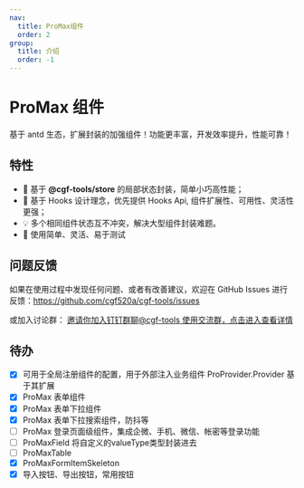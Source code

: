 ```yaml
---
nav:
  title: ProMax组件
  order: 2
group:
  title: 介绍
  order: -1
---
```


# ProMax 组件

基于 antd 生态，扩展封装的加强组件！功能更丰富，开发效率提升，性能可靠！

## 特性

- 🚀 基于 **@cgf-tools/store** 的局部状态封装，简单小巧高性能；
- 🚥 基于 Hooks 设计理念，优先提供 Hooks Api, 组件扩展性、可用性、灵活性更强；
- 💡 多个相同组件状态互不冲突，解决大型组件封装难题。
- 💎 使用简单、灵活、易于测试

## 问题反馈

如果在使用过程中发现任何问题、或者有改善建议，欢迎在 GitHub Issues 进行反馈：<a href="https://github.com/cgf520a/cgf-tools/issues"  target="__blank">https://github.com/cgf520a/cgf-tools/issues</a>

或加入讨论群：
<a href="https://qr.dingtalk.com/action/joingroup?code=v1,k1,/lxUgEk0/E2X2ATksb7zOmO91wWo3bL3Z7NWW193I6Q=&_dt_no_comment=1&origin=11?" target="__blank">
邀请你加入钉钉群聊@cgf-tools 使用交流群，点击进入查看详情
</a>

## 待办

- [x] 可用于全局注册组件的配置，用于外部注入业务组件 ProProvider.Provider 基于其扩展
- [x] ProMax 表单组件
- [x] ProMax 表单下拉组件
- [x] ProMax 表单下拉搜索组件，防抖等
- [ ] ProMax 登录页面级组件，集成企微、手机、微信、帐密等登录功能
- [ ] ProMaxField 将自定义的valueType类型封装进去
- [ ] ProMaxTable
- [x] ProMaxFormItemSkeleton
- [x] 导入按钮、导出按钮，常用按钮
